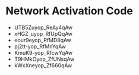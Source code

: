 # Network Activation Code
* UTB5Zuyop_ReAy4qAw
* xHGZ_uyop_RfUpQqAw
* eour9eyop_RfMD8qAw
* pj2tt-yop_RfMnYqAw
* KmuK9-yop_RfcwYqAw
* T9HMkOyop_ZfUNsqAw
* kWxXneyop_Zf660qAw